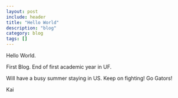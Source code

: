 ```yaml
---
layout: post
include: header
title: "Hello World"
description: "blog"
category: blog
tags: []
---
```

Hello World. 

First Blog. End of first academic year in UF.

Will have a busy summer staying in US. Keep on fighting! Go Gators!

Kai